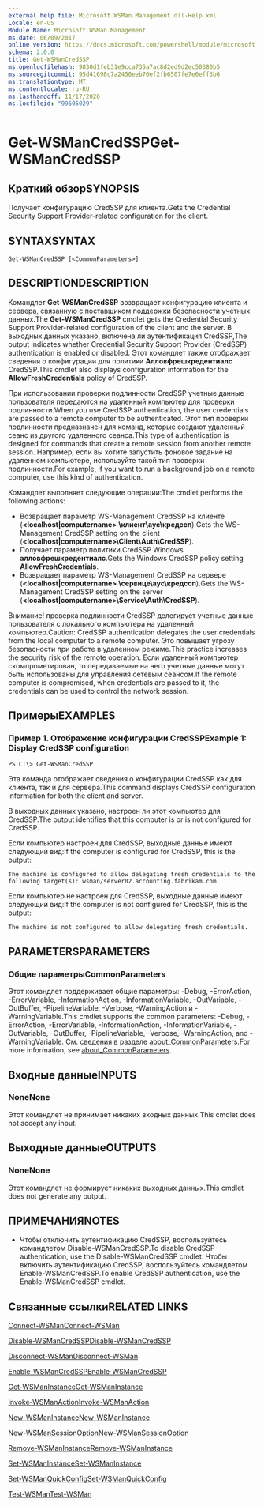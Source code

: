 ```yaml
---
external help file: Microsoft.WSMan.Management.dll-Help.xml
Locale: en-US
Module Name: Microsoft.WSMan.Management
ms.date: 06/09/2017
online version: https://docs.microsoft.com/powershell/module/microsoft.wsman.management/get-wsmancredssp?view=powershell-7.2&WT.mc_id=ps-gethelp
schema: 2.0.0
title: Get-WSManCredSSP
ms.openlocfilehash: 9830d1feb31e9cca735a7ac8d2ed9d2ec50380b5
ms.sourcegitcommit: 95d41698c7a2450eeb70ef2fb6507fe7e6eff3b6
ms.translationtype: MT
ms.contentlocale: ru-RU
ms.lasthandoff: 11/17/2020
ms.locfileid: "99605029"
---
```

# <span data-ttu-id="47e50-102">Get-WSManCredSSP</span><span class="sxs-lookup"><span data-stu-id="47e50-102">Get-WSManCredSSP</span></span>

## <span data-ttu-id="47e50-103">Краткий обзор</span><span class="sxs-lookup"><span data-stu-id="47e50-103">SYNOPSIS</span></span>
<span data-ttu-id="47e50-104">Получает конфигурацию CredSSP для клиента.</span><span class="sxs-lookup"><span data-stu-id="47e50-104">Gets the Credential Security Support Provider-related configuration for the client.</span></span>

## <span data-ttu-id="47e50-105">SYNTAX</span><span class="sxs-lookup"><span data-stu-id="47e50-105">SYNTAX</span></span>

```
Get-WSManCredSSP [<CommonParameters>]
```

## <span data-ttu-id="47e50-106">DESCRIPTION</span><span class="sxs-lookup"><span data-stu-id="47e50-106">DESCRIPTION</span></span>
<span data-ttu-id="47e50-107">Командлет **Get-WSManCredSSP** возвращает конфигурацию клиента и сервера, связанную с поставщиком поддержки безопасности учетных данных.</span><span class="sxs-lookup"><span data-stu-id="47e50-107">The **Get-WSManCredSSP** cmdlet gets the Credential Security Support Provider-related configuration of the client and the server.</span></span>
<span data-ttu-id="47e50-108">В выходных данных указано, включена ли аутентификация CredSSP,</span><span class="sxs-lookup"><span data-stu-id="47e50-108">The output indicates whether Credential Security Support Provider (CredSSP) authentication is enabled or disabled.</span></span>
<span data-ttu-id="47e50-109">Этот командлет также отображает сведения о конфигурации для политики **Алловфрешкредентиалс** CredSSP.</span><span class="sxs-lookup"><span data-stu-id="47e50-109">This cmdlet also displays configuration information for the **AllowFreshCredentials** policy of CredSSP.</span></span>

<span data-ttu-id="47e50-110">При использовании проверки подлинности CredSSP учетные данные пользователя передаются на удаленный компьютер для проверки подлинности.</span><span class="sxs-lookup"><span data-stu-id="47e50-110">When you use CredSSP authentication, the user credentials are passed to a remote computer to be authenticated.</span></span>
<span data-ttu-id="47e50-111">Этот тип проверки подлинности предназначен для команд, которые создают удаленный сеанс из другого удаленного сеанса.</span><span class="sxs-lookup"><span data-stu-id="47e50-111">This type of authentication is designed for commands that create a remote session from another remote session.</span></span>
<span data-ttu-id="47e50-112">Например, если вы хотите запустить фоновое задание на удаленном компьютере, используйте такой тип проверки подлинности.</span><span class="sxs-lookup"><span data-stu-id="47e50-112">For example, if you want to run a background job on a remote computer, use this kind of authentication.</span></span>

<span data-ttu-id="47e50-113">Командлет выполняет следующие операции:</span><span class="sxs-lookup"><span data-stu-id="47e50-113">The cmdlet performs the following actions:</span></span>

- <span data-ttu-id="47e50-114">Возвращает параметр WS-Management CredSSP на клиенте (**\<localhost|computername\> \клиент\аус\кредссп**).</span><span class="sxs-lookup"><span data-stu-id="47e50-114">Gets the WS-Management CredSSP setting on the client (**\<localhost|computername\>\Client\Auth\CredSSP**).</span></span>
- <span data-ttu-id="47e50-115">Получает параметр политики CredSSP Windows **алловфрешкредентиалс**.</span><span class="sxs-lookup"><span data-stu-id="47e50-115">Gets the Windows CredSSP policy setting **AllowFreshCredentials**.</span></span>
- <span data-ttu-id="47e50-116">Возвращает параметр WS-Management CredSSP на сервере (**\<localhost|computername\> \сервице\аус\кредссп**).</span><span class="sxs-lookup"><span data-stu-id="47e50-116">Gets the WS-Management CredSSP setting on the server (**\<localhost|computername\>\Service\Auth\CredSSP**).</span></span>

<span data-ttu-id="47e50-117">Внимание! проверка подлинности CredSSP делегирует учетные данные пользователя с локального компьютера на удаленный компьютер.</span><span class="sxs-lookup"><span data-stu-id="47e50-117">Caution: CredSSP authentication delegates the user credentials from the local computer to a remote computer.</span></span>
<span data-ttu-id="47e50-118">Это повышает угрозу безопасности при работе в удаленном режиме.</span><span class="sxs-lookup"><span data-stu-id="47e50-118">This practice increases the security risk of the remote operation.</span></span>
<span data-ttu-id="47e50-119">Если удаленный компьютер скомпрометирован, то передаваемые на него учетные данные могут быть использованы для управления сетевым сеансом.</span><span class="sxs-lookup"><span data-stu-id="47e50-119">If the remote computer is compromised, when credentials are passed to it, the credentials can be used to control the network session.</span></span>

## <span data-ttu-id="47e50-120">Примеры</span><span class="sxs-lookup"><span data-stu-id="47e50-120">EXAMPLES</span></span>

### <span data-ttu-id="47e50-121">Пример 1. Отображение конфигурации CredSSP</span><span class="sxs-lookup"><span data-stu-id="47e50-121">Example 1: Display CredSSP configuration</span></span>

```
PS C:\> Get-WSManCredSSP
```

<span data-ttu-id="47e50-122">Эта команда отображает сведения о конфигурации CredSSP как для клиента, так и для сервера.</span><span class="sxs-lookup"><span data-stu-id="47e50-122">This command displays CredSSP configuration information for both the client and server.</span></span>

<span data-ttu-id="47e50-123">В выходных данных указано, настроен ли этот компьютер для CredSSP.</span><span class="sxs-lookup"><span data-stu-id="47e50-123">The output identifies that this computer is or is not configured for CredSSP.</span></span>

<span data-ttu-id="47e50-124">Если компьютер настроен для CredSSP, выходные данные имеют следующий вид:</span><span class="sxs-lookup"><span data-stu-id="47e50-124">If the computer is configured for CredSSP, this is the output:</span></span>

`The machine is configured to allow delegating fresh credentials to the following target(s): wsman/server02.accounting.fabrikam.com`

<span data-ttu-id="47e50-125">Если компьютер не настроен для CredSSP, выходные данные имеют следующий вид:</span><span class="sxs-lookup"><span data-stu-id="47e50-125">If the computer is not configured for CredSSP, this is the output:</span></span>

`The machine is not configured to allow delegating fresh credentials.`

## <span data-ttu-id="47e50-126">PARAMETERS</span><span class="sxs-lookup"><span data-stu-id="47e50-126">PARAMETERS</span></span>

### <span data-ttu-id="47e50-127">Общие параметры</span><span class="sxs-lookup"><span data-stu-id="47e50-127">CommonParameters</span></span>
<span data-ttu-id="47e50-128">Этот командлет поддерживает общие параметры: -Debug, -ErrorAction, -ErrorVariable, -InformationAction, -InformationVariable, -OutVariable, -OutBuffer, -PipelineVariable, -Verbose, -WarningAction и -WarningVariable.</span><span class="sxs-lookup"><span data-stu-id="47e50-128">This cmdlet supports the common parameters: -Debug, -ErrorAction, -ErrorVariable, -InformationAction, -InformationVariable, -OutVariable, -OutBuffer, -PipelineVariable, -Verbose, -WarningAction, and -WarningVariable.</span></span> <span data-ttu-id="47e50-129">См. сведения в разделе [about_CommonParameters](https://go.microsoft.com/fwlink/?LinkID=113216).</span><span class="sxs-lookup"><span data-stu-id="47e50-129">For more information, see [about_CommonParameters](https://go.microsoft.com/fwlink/?LinkID=113216).</span></span>

## <span data-ttu-id="47e50-130">Входные данные</span><span class="sxs-lookup"><span data-stu-id="47e50-130">INPUTS</span></span>

### <span data-ttu-id="47e50-131">None</span><span class="sxs-lookup"><span data-stu-id="47e50-131">None</span></span>
<span data-ttu-id="47e50-132">Этот командлет не принимает никаких входных данных.</span><span class="sxs-lookup"><span data-stu-id="47e50-132">This cmdlet does not accept any input.</span></span>

## <span data-ttu-id="47e50-133">Выходные данные</span><span class="sxs-lookup"><span data-stu-id="47e50-133">OUTPUTS</span></span>

### <span data-ttu-id="47e50-134">None</span><span class="sxs-lookup"><span data-stu-id="47e50-134">None</span></span>
<span data-ttu-id="47e50-135">Этот командлет не формирует никаких выходных данных.</span><span class="sxs-lookup"><span data-stu-id="47e50-135">This cmdlet does not generate any output.</span></span>

## <span data-ttu-id="47e50-136">ПРИМЕЧАНИЯ</span><span class="sxs-lookup"><span data-stu-id="47e50-136">NOTES</span></span>

* <span data-ttu-id="47e50-137">Чтобы отключить аутентификацию CredSSP, воспользуйтесь командлетом Disable-WSManCredSSP.</span><span class="sxs-lookup"><span data-stu-id="47e50-137">To disable CredSSP authentication, use the Disable-WSManCredSSP cmdlet.</span></span> <span data-ttu-id="47e50-138">Чтобы включить аутентификацию CredSSP, воспользуйтесь командлетом Enable-WSManCredSSP.</span><span class="sxs-lookup"><span data-stu-id="47e50-138">To enable CredSSP authentication, use the Enable-WSManCredSSP cmdlet.</span></span>

## <span data-ttu-id="47e50-139">Связанные ссылки</span><span class="sxs-lookup"><span data-stu-id="47e50-139">RELATED LINKS</span></span>

[<span data-ttu-id="47e50-140">Connect-WSMan</span><span class="sxs-lookup"><span data-stu-id="47e50-140">Connect-WSMan</span></span>](Connect-WSMan.md)

[<span data-ttu-id="47e50-141">Disable-WSManCredSSP</span><span class="sxs-lookup"><span data-stu-id="47e50-141">Disable-WSManCredSSP</span></span>](Disable-WSManCredSSP.md)

[<span data-ttu-id="47e50-142">Disconnect-WSMan</span><span class="sxs-lookup"><span data-stu-id="47e50-142">Disconnect-WSMan</span></span>](Disconnect-WSMan.md)

[<span data-ttu-id="47e50-143">Enable-WSManCredSSP</span><span class="sxs-lookup"><span data-stu-id="47e50-143">Enable-WSManCredSSP</span></span>](Enable-WSManCredSSP.md)

[<span data-ttu-id="47e50-144">Get-WSManInstance</span><span class="sxs-lookup"><span data-stu-id="47e50-144">Get-WSManInstance</span></span>](Get-WSManInstance.md)

[<span data-ttu-id="47e50-145">Invoke-WSManAction</span><span class="sxs-lookup"><span data-stu-id="47e50-145">Invoke-WSManAction</span></span>](Invoke-WSManAction.md)

[<span data-ttu-id="47e50-146">New-WSManInstance</span><span class="sxs-lookup"><span data-stu-id="47e50-146">New-WSManInstance</span></span>](New-WSManInstance.md)

[<span data-ttu-id="47e50-147">New-WSManSessionOption</span><span class="sxs-lookup"><span data-stu-id="47e50-147">New-WSManSessionOption</span></span>](New-WSManSessionOption.md)

[<span data-ttu-id="47e50-148">Remove-WSManInstance</span><span class="sxs-lookup"><span data-stu-id="47e50-148">Remove-WSManInstance</span></span>](Remove-WSManInstance.md)

[<span data-ttu-id="47e50-149">Set-WSManInstance</span><span class="sxs-lookup"><span data-stu-id="47e50-149">Set-WSManInstance</span></span>](Set-WSManInstance.md)

[<span data-ttu-id="47e50-150">Set-WSManQuickConfig</span><span class="sxs-lookup"><span data-stu-id="47e50-150">Set-WSManQuickConfig</span></span>](Set-WSManQuickConfig.md)

[<span data-ttu-id="47e50-151">Test-WSMan</span><span class="sxs-lookup"><span data-stu-id="47e50-151">Test-WSMan</span></span>](Test-WSMan.md)

